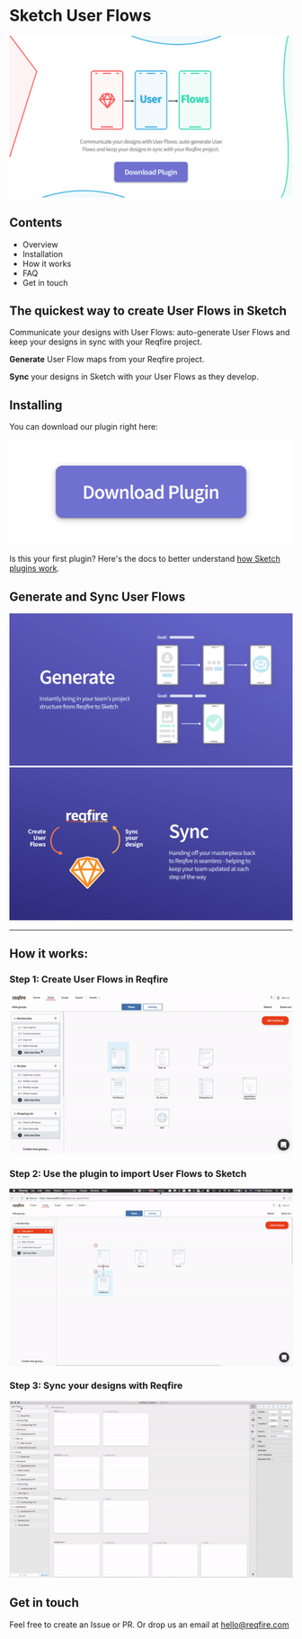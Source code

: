 # Sketch User Flows
<a href="https://github.com/reqfire/sketch-user-flows/archive/master.zip">
  <img src="./images/Sketch-User-Flows-Logo-Button.png" alt="Download Sketch User Flows: auto-generate User Flows and keep your designs in sync with your Reqfire project"/>
</a>

## Contents
* Overview 
* Installation 
* How it works 
* FAQ 
* Get in touch

## The quickest way to create User Flows in Sketch

Communicate your designs with User Flows: auto-generate User Flows and keep your designs in sync with your Reqfire project.

**Generate** User Flow maps from your Reqfire project. 

**Sync** your designs in Sketch with your User Flows as they develop.



## Installing
You can download our plugin right here:

<a href="https://github.com/reqfire/sketch-user-flows/archive/master.zip">
  <img src="./images/download-plugin-button.svg" alt="Download Sketch User Flows: auto-generate User Flows and keep your designs in sync with your Reqfire project"/>
</a>

Is this your first plugin? Here's the docs to better understand [how Sketch plugins work](https://www.sketchapp.com/docs/plugins/). 

## Generate and Sync User Flows
<img src="./images/generate-feature.png" alt="Generate a User Flow map in Sketch from a Reqfire project"/>
<img src="./images/sync-feature.png" alt="Sync Artboard designs in Sketch from a Reqfire project"/>

---

## How it works: 

### Step 1: Create User Flows in Reqfire
<img src="./images/step-one-video.gif" alt="Creating user flows in sketch"/>

### Step 2: Use the plugin to import User Flows to Sketch
<img src="./images/step-two-video.gif" alt="Import user flows"/>

### Step 3: Sync your designs with Reqfire
<img src="./images/step-three-video.gif" alt="Sync designs with Reqfire"/>


## Get in touch

Feel free to create an Issue or PR. Or drop us an email at [hello@reqfire.com](mailto:hello@reqfire.com)
